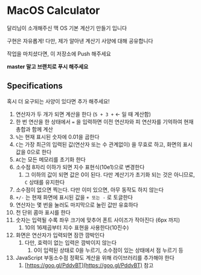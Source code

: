 # MacOS Calculator

달리님이 소개해주신 맥 OS 기본 계산기 만들기 입니다

구현은 자유롭게! 다만, 제가 알아낸 계산기 사양에 대해 공유합니다

작업을 마치셨다면, 이 저장소에 Push 해주세요

**master 말고 브랜치로 푸시 해주세요**

## Specifications

혹시 더 요구되는 사양이 있다면 추가 해주세요!

1. 연산자가 두 개가 되면 계산을 한다 (`5 + 3 +` ← 일 때 계산함)
2. 한 번 연산을 한 상태에서 `=` 을 입력하면 이전 연산자와 피 연산자를 기억하여 현재 총합과 함께 계산
3. `%`는 현재 표시된 숫자에 0.01을 곱한다
4. `C`는 가장 최근의 입력된 값(연산자 또는 수 관계없이) 을 무효로 하고, 화면의 표시 값을 0으로 한다
5. `AC`는 모든 메모리를 초기화 한다
6. 소수점 8자리 이하가 되면 지수 표현식(10e1)으로 변경한다
    1. 그 이하의 값이 되면 값은 0이 된다. 다만 계산기가 초기화 되는 것은 아니므로, `C` 상태를 유지한다
7. 소수점이 없으면 찍는다. 다만 이미 있으면, 아무 동작도 하지 않는다
8. `+/-` 는 현재 화면에 표시된 값을 `+ 또는 -` 로 토글한다
9. 연산자는 몇 번을 눌러도 마지막으로 눌린 값만 유효하다
10. 천 단위 콤마 표시를 한다
11. 숫자는 입력될 수록 좌우 크기에 맞추어 폰트 사이즈가 작아진다 (6px 까지)
    1.  10의 16제곱부터 지수 표현을 사용한다(10진수)
12. 화면은 연산자가 입력되면 잠깐 깜박인다
    1. 다만, 효력이 없는 입력은 깜박이지 않는다 
        1. 0이 입력된 상태로 0을 누르기, 소수점이 있는 상태에서 점 누르기 등
13. JavaScript 부동소수점 정확도 계산을 위해 라이브러리를 추가해야 한다
    1. [https://goo.gl/PddvBT](https://goo.gl/PddvBT) 참고
